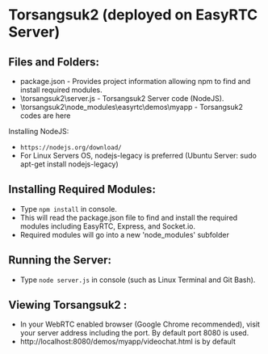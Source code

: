 Torsangsuk2 (deployed on EasyRTC Server) 
======================

Files and Folders:
------------------

 - package.json - Provides project information allowing npm to find and install required modules.
 - \torsangsuk2\server.js - Torsangsuk2 Server code (NodeJS).
 - \torsangsuk2\node_modules\easyrtc\demos\myapp -  Torsangsuk2 codes are here

Installing NodeJS:

 - `https://nodejs.org/download/` 
 - For Linux Servers OS, nodejs-legacy is preferred (Ubuntu Server: sudo apt-get install nodejs-legacy)

 
Installing Required Modules:
----------------------------

 - Type `npm install` in console.
 - This will read the package.json file to find and install the required modules including EasyRTC, Express, and Socket.io.
 - Required modules will go into a new 'node_modules' subfolder


Running the Server:
-------------------

 - Type `node server.js` in console (such as Linux Terminal and Git Bash).


Viewing Torsangsuk2 :
---------------------

 - In your WebRTC enabled browser (Google Chrome recommended), visit your server address including the port. By default port 8080 is used.
 - http://localhost:8080/demos/myapp/videochat.html is by default
